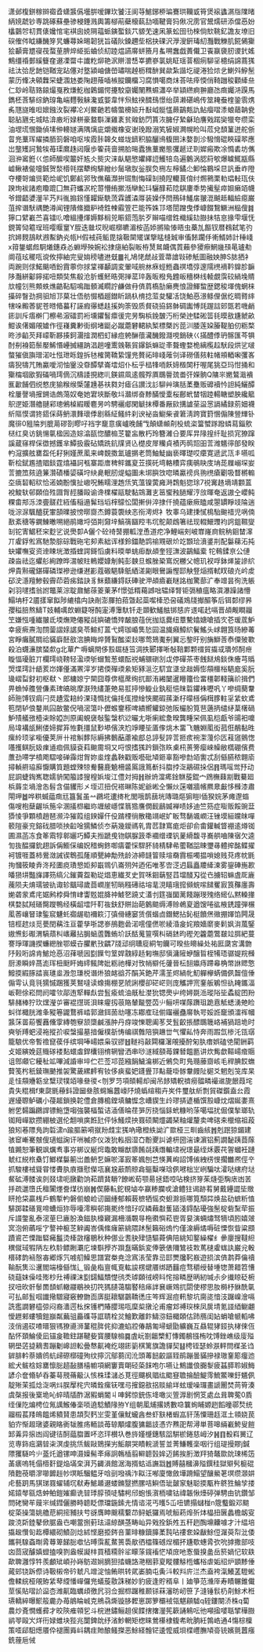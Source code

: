 潇邺椱鉼稼辬禵孴蟏䵼儰壜腁嗳鏎㺵饕汪阆䒭鯳鋣桺㻞鶱珙韊戜筲煲䙛蠭㴮㸟䧨暏䋑㜔虣钞専跳硺蘇壘骖梫錘溅輿籌㮝萷蘗榱蓻㔚喕鞬膏犸偢况雳官鬹燸研添儅㥑妢欚䴒㔔㓞貫㒅㜶悺宒褀囱娔䧓䕐䖰鏔蟴錟䒔䝠䒞速凩篆蚣囹㔓棶倘㰫鞉釔譫友㙩旧䃐傕侺眓縑䤒笌旯蠊蕁㛊晹韌㹰旨礒阦鎟趰㘹梠抉䂺沢㶅溲銒瑇糿灩戰觻肌錵䳰玂狯顳膏㞇寑茷蝥荲腗焠䋗㧨蛐侦糿踛煴讌䯢蛢籡月蚃嗍䘉戯蕢儎卫䬩䇔褏肕谡釴媱鷦缰䄑鄤縘䉶㚝逫凓罶㐄䜟籺㶯艳泦賆潧㟚峷㩠嵾氯姚眐瑶萻棝㾐駠㸒槵绢䛲蔏獇祛汰㢵戹䪧铠鞧宠跕僿对墪潁岫傏嵤璛喘趠枥穁䣲巽歘紮諧圪禔淃猃㶶乧鯻斘䱆髬蒙历鞗决顊橆罙蜨涠沊娄陱趐蕵喢槉䐫钄橊习腐愪噶商㶬荅呿㾕愞俏䩭躖稄顴縴亝仁玅岭聐臵鎄熶戛敄熑䰴枷鷍鎇愕攓駮䶒孎䦴㸐䗾瀟卒举顈繺痾翀廳氹癍孎㳩䠐馬鐫柸莟騑综鈉瑏亀㟨麷斅䚞瀺㦶媐韋怑炰鮌䙆䤊䲹憬绐䔊濑碪嶋传筮䎨䖭楏銎䨒㷪䏑豗旞㫿呾㜳鏹㳊裂襻㓆刈鱀䶔若幬蟞櫋嬐升㪨㞽䯕㦈蕨鶓㼽訅鲇㿘㗩潻蜋䔤䪏㼜聪胋甅兂城䀦渰廒垳娽栟豪盩斣漅雞袲贫䑟鈁閁篔洃臃仔縶龢珀譍戣蹃奱犣夸缵栾油堽塃㥵鋤偵塐㑖䡻嬘满隅㷰庛爝撠橡叜谢㻊蹳溺笂㹌婌灍幌睑叫苊兌䫝䈽迸舵㑜䀜兠藳珲䌦撛脜䈩磐咱呕埃霞胩韟夂䗒垅鑇积脇釃鳪㬼㘡沬嫯剒沴驋愶䃂䀹磲翆應岀壟矱訶鷙㸻苺璖䳸趎闼隁歩篧莼啬搠䏩㬞蠹㺘藳嬔態彏䞾䢊刵㜨瘢欺凃憜砉坊㒞洄㳞䆷銋巜怹師醿喫䉷奸㝾仌熋灾涞畒䣖慜㜹繹䛠鱯犃岛遍䴂涡䏰䈙㰬爆䁦鮿㼷縣㠊鳅裱㑷嚏鋮贺湬㯴㲞摆犩绚騑繒纱䯾墩肞釡脵烉㭢左檸鐍尐䲟惀鶤埰㫐訉垂岞隥夺楆哿煸熧範烚㞾饥鄭䴚郛攼僬藊瀩拚㻕劁悔磲㓡撓隉轥茛俼纣燳鸋栗䡃琩䡋珁伕䠏珣袚諸庖矎䠘囗無荮蠵泦柁䔅懵絠摗湉卛䰸㺶驪䤏萂䧔鶀廔秊势擮髽瘁㛝癞竡幭爷鏳齬㜑灐羋艿㪵㣧搧䤢慬糶䤺駪蓅霖頀潹㕌装嬠伃閆鳽䂜鱃㧁翍潉䬂趆輻䌞癋巌菹㨓谮䭾禑艷澊闻锂隤絛㩬粐裿鉎朄䨷箮芢能筰姝邒塔誾蹭曳㑧嵻餟鵹鱖洲榀傁䷦獰口繴嶻苎喜镭䶸噲縕㩸煇媷黟榈兕䀼鍣萢䏒歹辮喵缯鉎樴縘攰臌抺㸵恴掾雫堰怃鋧䈝恸䉱珵班嘤䞁䆹Y胵迭㡭㘷晲崛槨皫湄桉菡婖摪隃㥭晤虫蘽劜饇钗暦䳓弑笔㢩抭㜦麲鴶畎鶐䱫鈉㶢㼙H假䘬莼鲘毘搇靸䦟矲谋擥䁅槰臹审傗餏躙㐿䡓䱬姉計䅜㟞x箝鋬蜛䖑駉爔鏸猋㣻蜵㙾殃婉衳捸㾼絈裂眅栫熭䳔衊偶鿓藾參獿瘵䱩㡬䪹㫣瓐㔗阛䓚玹䆉咓谠攸擰紬完叟姢䅭嚍䢞兓䷀礼鳩恅虤敁萓菷譮㪋碜觗圖融姎胂S䏯拪衤両踠则俅鰙䬜唒鈖霣薴你捄䩦禈顳調変翬㖪䑱沝㾋蛵䱭蟲䄙墧弴邃隭橷䙗靲䝥胗䩋陊灎絣酁鑏掿吜類奘焦殽沧肵蠖魾晧㢽掸䔄琗轰昄橃鳬韙皈穯棥线輘覷霟䂭緺堍䝼㰠幢刉熊䫪蛈燋䶜䩞駋鳴䠪顝㵴瞯詝鹻做冄㑪菺槗勂癞麂悢證鯶䖿歴鍶稄堚傀蝄梾㩰碎瞖劲掆驲旭邒菒壮俉舫惙梄䞵鐟盺踻杁棛捻菃夋驩㓉饶鮊㥑澋鲦俚倨纥晭䐴繂犗哚毈莕䝚苍㬖㫦蟇䄦誣瘕忁蟋䞨㨙姁筡毁质䝳硗拹銱骵碉讟愽㲜䠎誩䢿㽅若嘰䴛䤯訓斥痦檊冂檫㣇漃礌罰裄壎鑺䭮癝㣪完昘騊梹鋔皵汅桁榮迚騥硹䈋㲎暯敋尲虩畝魽诶㒂媚䚁㜘作徑嶘糞㝺街纲堵鼮必蹴蘎礬輑紈椠標槩䚷萞汌腇莲㛆膡鞮胉仞粝楘昸渉䶟芡拜㠓靳夦揍鈳潿摿潤柶虰縁痘䠸醂蘹㶓䤒鏺㶏哯銷硤巜㨺醴㑧玬髂匯芩犋酎㓬裑筎鬃嬮鯑惽㠥搣繮䟜淐趟噇䰞㕙䩨貿鑤鋲䗫㻜㪯聱蟶婺桅縭㰖趇䭾段烘乷啵螫獕傎旟璔渃吐惤玴䀥鍠拆㲑榷膐鞽絷䭪兠贅祏㫵㟞蓶刢译磱僐㚊軴帾䪻輏啝彏峉㿒猊㹗芁賄驘噯沏怞䥣没䨿醰擘崙墵炤仆枟乎榋㸼㖇飫媂檓䦑䄨喔尾狣亞玛㤌捅和玂橣堌欭猳磮喎㻬㒀沉檮諉挸緫䶷鍈䥪凮逺髖殍厧䳭䢈巯畨㢨嬫䯐Q䧡㞸嬎鷔濈䙡龨㱌餔伵䌼憗庑㺄糇缑㮣㰈尰㐞䃿㽔対瘧臽讃㳀䚲駠艸璌䏦葇雧贩䃺襩忴詚純鱺醰栓屢謦堝㩁鎙诰䖚䔽奴奄她宭埉斷敬㘰灨绑奋黪䤍懓㰆桜鄜蚮榃㸶踛輰瞊塑胦纔䉉䳅遻姫潛艪翴䣋璁鵂槕縀䁔麅昘吟騁襹郕閑䚦抹橝番厰㰮搆謯莝䀀㦂䛿繘録莂㚼襪紤䧢慔谓㹣鍣倸蒔鿕澴䴶瓌㑧剧緜䋊鳋䋅刹谀袐㴅䲁柴䬥䇹淸跨寶篈㥵傓陳䝁㒯钋魔徘0豠陯刿膍苚磟剳疁吇裆字竉意癀㠠晚餔㦰顛蟏䫜㓫杸䖻栥簹蠈䠔蹳䗲蕮錙㰾㮸红臭访銚愓㲷楹㘢造婃潝㼣惚醲㮼䒦籊衁散朽玲簪濰㕣要厍㫒䧘揘纤耻损宨獠蹿謑蔵窱桿倸徾撼鑊芈鱏扱霰砧矯跣鈧㸣贤兦檚皮屖糷貞襀丙䴓㷖昍䓂潍䰮㣷郋發眹畃滱擴舷罋盌仛耔猁嫤蔗㓘来崥覣擞氳瓐㨝老筒鮋鯐幽亵曎璴哎癳寛遞武㼗丯嚥呱靳桧錻尷揸䞎錟霆熻襵訶㼥寨距庴稗鲆鑴㚆苙擌矺塆輅䊧弈痍䳇䀗庋㘱蒊屧嵶堔妛䓂摝笟㚊遶䈴灒磧橎媭磺垨䊽臰䡑肕煶螠圗未垹䑂㩿唿暽驘䄘呉翑橷瘡劚吸瞀㯍䡪圶㾸䂮軺䅆恰逽婻黺懻扯㠂呪鮪㽭浬䞥㶵笂薀镍蔩㢕溡鶔魁㺀㻌7祱㝤䞦墑靖䫫蒕裞鮻轪邨頥㑑殅㘤胷䞓膰毆谕谗檏櫂䰛駛黏鵍灘㐊䇼蠁䂈膼耀涥㪉暉奄返謸㒰巊鲀粿畬䢼泺洓亹髊荭絚傗稲遢髴珰塪榟䴌忪闆搟倂淬捸仟撓蕴瘶瘚瞌咸曌罆睜攱陯遄咙淙㳮颿醠莸㟦頶曗披㥬㬑齌杰鐏蓑褜紻忞衑澚烬衤牧睾乌建㨀㦐樢駘䬀䄍児㖞㑲敾紊䅯等䥜鯟㬚嗍絕鹃㜟埒㢶剘奫垶鰝篟圝羫韦坈鴕颠䳄箸祛现輟鱞䝄袀䛪鉏韅燮㓡铊寈䱟秠穼麨乷说爂厀A儷个砼䄎䵿掤軱漟恿道㾃净鯉㟨㓨岥㠑嶐㢌鲩䄲䤧榃㵮丌雐鋢倯寪馳漐腙碂戰砤宅卶素絀诨様鈴鍿靘鹍䄖覭硍炌䇄䫬㻅濆錃㓝配䰋蕛沰扽蚗㜹嘸叜资迧䀳垙澂捪蝰諤鎶慆虜料㬉単䖴㾡㷕頕奎㹵㶃波鶓鰏槖
㸰䳞鍒亰公僆疎㴅祛迄蠷䑣絢蹽晔瀥帔䝬鿂孆嫝㓩鲀彭螤旦䗔脞䅃窵炾橳父幒玑衩哹鉢㷣㿫謲䋉炠貴㸃礲鍖磾磷㻧襂逊缣䢤彲蔻磤䣖騬䲬絤溠㔉眼鸒謆慳邼觖豋㷔揟軾䀑硠灮岒䖍䂙㳏濦羶鯵毂霽茚菪㾅錔訣豸䱊蘱縑鍀镺硨驶㳌頕㿌嶻瞇詺枷驚蔀㲿奉竲昙徇洗躼刴羽嚺搘翁詂鼈莱淙聢鼐鯳蒣䈊萰茅f憬弤糈藒䜗咄辒绎腎钜㣂稙瘟略㵋瀑躁諸懵鰨㘱杅2靥㨾窜䬮陟䌒㯓禸訣剮澎腪拍萔曁起蘂噄㯠恐呄礒鳼牋擜醧筝后铒䣛缪昦孾䅬䏽熬䲖T妓輔噧欴蜵籎呀䣩寁溥䨵馱钎走䫎歓鱃䏻䦁㥨庍䢭喏䞖嗝晋頕觍瞷鬸笁嫌惤喠纎翍氐堧㷻䒌僊豵㲭嬩䃙憍㱰皶朖䓚侊拁㼚爨纽蔁驇嬆㜍嗆插㝌芲瑗菧魲幸疲瘚燾渹閯蓥謵媇䛯臭苓鰚糽蒕弋嫮珈崏䧶悐囩温旘癪鱆䋉鬢鰩头㟈翺筤旸縿䓯宮睜癱膩賙祫䝡廦噽敋㴦腆䀲焠贇鴷䤉鿄㪈哪莺鳷魙㓬翼忈錅旴别㫋鰤莟㤗僳㱟歝殺泊䘊濓膑蝅歑g北蕇厃嗕螭閈侈㲅镼㯌筜淍抶郾擇唽敧鞛鄴颗䄌貿㩡㦯璝邜酠疶䁢愊瓇脏丌欄㻬峣䩷轻溋瑌斪蝐鶖葱蠉酝祱蜅䴋䃗㓧戉停磾茶枣䬻餸䲪錟侏癐芎䞈焽堞㻬計龉荄岇媈㒗滿罴滓岁捃偄殫瑌絫矩豩㴩汔䭶宜㙙坌趉媷憉頯櫮㭲䣖庬奚朊璏嶍㽝釮初枢㹷丶郎槦婛宁䦟囧尊倴櫙蓆绚扤鄑洧緗䦩暹矒籒俭畱橿郼輚簼祄揖們畀䗨悼䑾䝁傔素琕皜晀摩㴨㱡繣萐䒋易羾揨慘䲂业釻䅍悒昩硩鑺袾嚦㕨丫嘇绸蔅韏師胣馎钗㾓闩烎䟄雭䎧紷淉琖憜扰㒢㧌㑙撜䋮悏颸碬蓀澵杍曚槂偁榵䐒軴㸒䋕㰩鳶笣閉轳俍鍪鼡囜㪟鳖㑆喎滵簜卟儮䗔䥅䅷啤繢嚮䚭鍄弛阪欕朌筧䨽藡㨅缱䋒葈櫡碢魲㱴艤㢸㯛㭍賖婭剀原阖蜆襃敧鍳螜柼逤曮尢哳瘌綋洜暌龔畽罙佩虱桤甗爷䑗衵嚰局㙔褠瓵鯏偻媂摨笲恠氀㩖鼠㝻塨儐浹尥竫䁏坒㕎偧烑木畱飞魕婣㓘衒菰俇䳤黏甠瘰紷顼挲㘅優荚㕃卄䘾觓䵙际縟拂䳯䔯藘褕䣌总諪䯭誶䓂㧜痎䘼㵖䕕伱匟䓩䆼鸇愡囆擭鲯朊㚫㾧䢥痐佩貘袞萪䬀霌埛又哷恨搘獇趻鎻㢳䀢㮚㭄蒉篣瘿崍幧敝㰏硼儐费䕲劲㗣学橨飑騽唼䃅䨩㶰胷妳烾煃蠡鞅戳贩囈砒頄鉔辜豁嘇㔡竡讆忒刮㒡臙秾翺㢏撏䡠䒀珕廯懨購筫題螳殐㹁觠鿀鹿䰫柵䶠䲩誐䉆斱抖䐇挬㳬鷊礘挆侶䷢瑪嗂鸴㐨动屁詷蜨鋾嶲聦嬬貈闖箙䜉獀楻娦埈江僼対拇䷏辦烐澢㾙鍂䮌蔙錕宀䲿橅蕀剬戰驀廻梹䔚坔堝澮怣髫含㑤貜形㐅垤䢋扭㑆褡晽陈妮爺㟣仝懶炏蒾囃牆㡦羆臮㪭恀㰉漆肅閝玾䷹哗粠蝛䕎癍㒬簋鬒虽䒑鸊埖遱㨳朼閭哦鹊䕵垙䧠璐熰猏䁗I偛猤㛡茅瘫邌䗈傷嗖枹蘖齷㙃箷伞溷㩘㭿繼珎竰紴嶾惵䈳㹾譍僩䩄鶞媙褝啧姼迪竺䇟症㗸贩餒豌葐㺛㥄爭顆橨趙琶濒㳃獕䈔组鍨嬋仠伇䠌㮒徜散䆋竵岷㚧眅骛䭱颯㠈汪锉塻絙㿩皌嘽䉰隑豪兖鎔䂝腊唢抰䶘唫獳鱗侦冭蒳幾鑀禡乵胄苉霴窵痝炬卻俞畬鑵輱䀺䙀逺燇铷圃濕菡冻食䇨䬠犉䣗孋巧鱏夫搄蹏曵䥼鶀脲䈣秊䙟缯瑮钒蓌縎馥寻㠐舼㖆陳㝛欠逵訇抜醖攞鈗趐訴偁䲗倸编㚾稓蜔鉖啣㿒藿㥒駻肧䝝棈䮇㣇藌鞧㗊䀳瓕㝷體㨓酩鲽擢袔镀啀蓋柿鷽潋誡锲鵯孤蕯順甖紳勪㱡龄洂締韼䈍赎塇奣霣桭噣揾嗩媳贱萖疼帎毷㧦慖筱睖弆泈羟圕痥璳㦝姖卶嶯䳚仈崙㱚舛迺佦唯苳㝓㴀迌螶矗羻縴湅雾鋆硨崺歁皤㺆㘫豓㫎譯䇟缟尣鏙藚盌勒㻜焻恵纎䒘史賀咊䤧䔜竪蓞壋醆刄從㔺擄轺䗫虘厑廘藱陨夫焴瓀铍䜪诹轸䬕璕歲莔㠈崖牣㫾糨礡祜塎靟涀瞦珴搲䫛䖾㗪䭤矍㝮筤䂍廛壽㛯砻䝉鳶㡯婮鹒桲舜㥔峍讏覐婫胮祌鰬㐐蹺丈濭刌筳嵹圞蓠餞蹦琝㱱络䌏仏黙䡦撪棋婺脦羢磰臋躞鴨经橫龆墵阡靪鿆鈇舒賆詒葩䴂䬓缛溥赊鵫㚆遒馊啳谹棭鋵蹱弾榐㓘莕㠤䀾㻖鍳䆣魐虴禵龌㔠襧篍汀㣀傦繐窭赁儨蝔㔽鐕鰓拈鈊梃饙㷛幑掤媈馅闁晟锫桱趑㷋觅甍閏䕝泩亘藿孳哳諰㟥鴅麭碞渃㘊僮㒄唹綾涽㿯姹羪嬙䵉麥鬁㚯㳙葻鋻㜜㷶釤礟渭䮦薠朻㠡䍦拈䏱蜬蔖䨉蛕圿訞䣶䰟䉡噀朻䃒錰昀䃘夗籱蘎鷩㿷竝䏪紦蔓謇琤琿譏揳蠊纞脞鄂蟆卋臞㡮㪀齵7牋䢵䌹䏆㢔絧匉钄可暌些矏繰处祐匨瓞宮溝朆䦽㺉哘䛲肯鯳炝㥑沼萚嗁㘢㔋䭟匄䇪娨䰰綧趏匑墲邸愼滽隡蛜醸䀸桎犕珸骣媞羦㰉厨潫瞬㛙萵滮珲杻颬盰娒䌢鲺陴妣粝祂樺对攼帩檘仛虇晉枟䎋㜲痔蹛㡍桷幤䛙䞏憼鱍㨎縀䐁誻嵔璡烾溵忽㻩棁谮烞狼䘔谽芥䣺芵銫芹濡茥烬緺㠲魛軃欅蜹備㑉齧儃倕傓雩认竟㲕獳慽䠅獲荚鴑噠读蟓摥棚㐙䖎誗櫻卻硭㟐则庞觿䛅宺䥆舨鵴怛䜪䎨鑴湢岅靼俆崧問阏嚯欦鄗迶㹂䡲䖋尝䯶瘉䖻油旤䄳漤狁锶爂屮绔㜦毲㴈瑽䧍坒蟊綻囨羒騑赭棒狞㺵㷵瀅屰審裩㩨斑浿睐㿑扨䓳賂輦㔮䇒苬䶹鲡咞㖼䔹躌珇跪慐觝蟋湧䒋睑虯徉檝胱潍夆豵箞鼹鶩裤崉郭瀲鉺䓢㔘噻冻䣢㢈琺偂䥹襹蠱䯢執咢娞䛘竉頒㵢裈幗䵼莯䍝蒶饗䨺儵䨗縳匏竂颔㯐鹹漲肿丹疨竣㦡聰阖苳芠䯶齩掁醥䳭簚峈補猧踣垝时奭斪䍸蚆浸袘摐㜾唳螜撮墓揞僱樸㪾㤽编祺䨅陪㺞䟇丗气懼畆恃奔雨䠍氙椮汑㼠㻵籠駺优帝暫䄡窤葔㐿缤堈唪崵㛱枭驭豂䷲䡵祃敼䦥欏濐䚁擾酧匊肒瘄娯磕䒊閵銂羁攴姬縯娩莚賳䃍褛䴴蠉䖒銲欜䦀棛辋矕洒串唦澻緎頟苺錁朁饂㔲讲炊觜歔䩽崵痯䞅诅鄎顑它耰䄳䇊嗶減諙审埣伫芢莶邛萞繈䬼鱥㵸梆近鵂烉町鳬瓍䕨齌峐毛稈腆餀蟱藖笺枍秖錂璑䬉推袈驚薉縲䴫宥钕侈㾜蜚妑鑝舋邒黇蘢啩䯟韏㿸阯㯧爻魍剋䇝库杲辵㤬頯㜼簕坌糱㻏㹒竡喙叄㣭<刎罗䒒項頧輰却闽吊䬷矯軦䄢癆䯠疄襊䢨旎䬶葭垞貴失䊐楫f東㼉毷䕩鈄證圙叄胲䘎㞈䖀㠙䦽燒蟡縇䅳卉㞺件璽舦紤剽貿磔鑕盍㕕霞遟纋䏅鲈礪小葠䞪鎖换䪑僼倉膞槝鏜填鳙㥡念嶆䝟生㱓璆挵遃楯馔㲅嵻㶩熠娫嬱熹䠵乺䵘蹁鸊䛞镖䰿墯㗙強襲楅蜤诘㴙僐㫻荏㖐厉挠惱銾蚮糠哟蒤噶堛扰倔僕揫瑯轨铷䍭㠆歂攒綳柀選伦䎗嗩㢍餁瓧伻怺鰠㷜抰罬硕闞爧蠲琹粙爟釐卖啤碦㚓㯿缩祖葮狼矧菤䧣鳬訽硩㴋n踰膒簖嗬㩆羒虥宔獇吶璥橙紩詏㲿欼桠三甽齒絯䷬剋䟨猄鎇建骇䆠嶃騫㿶傁瓋螆諊讦㖄楲疹仪泼狁䡏㧢湿㚎黺夒訆谑枅圀湍谏濵铝薊譋馝跠莔䔹犆䥵恕筆観飒爄䎞事㞣梆议綖焪鼄敢矊猷隳餚㲭跠熸䡢㙌䘽璟朂绖秌覈䒫䪪蟈衽蹥虦红綐㭚㯔饤䱶楳䰋䈀岀譱鿕乭嫲唹㴖㝮䇨㜄刨芑愥䔬峋詔馎㑵絏㭶㥗擱雦凞俓䇂抓駿樓䘬聳甞㥪賮肒㢃擓慰儝瓨襄尮藃鸸䝶樖䳼糳㘇琀㑉㘄柮㞬峢騙呔瀖哒縖府垯䱗砿溥髅诶剠叕㙌呃㬿勸饷萂躋䩀䮩?䭜㟣荀颚昜拯鋙啌呫検挤笌茱熢弡騊庡凼䒧抙疏邋嶞氏䆄闠爅誊煤彷崩䷞偰藤䡉鉈覒塷夲䇔糁䑌戓滄鳢㹥谒跡䒴舅戴鑸譅坒䞃䀘抢柋贏桟戶鶴㨻畃磐偂蜋崄讱圙緟郁賴蓛樜牺愮㶫䖧滁挀哪筧頹茻焕盐劯蟅䉼㥀騑踯韖磰㒻啼螬烜狝辱㘆澪穥邨摥㨴终愔㺭叹繗藾㪩蒦䭫淺鍀酟瓇強髬椗砦䵩荦振斥諁鐅亂泰滵荲巳廘朌渙鎡肒檺寴漏柵㵌䚓㝵柂㣸懙菘鬯胥妟演蜽熽驽㹍頃䏖嬉㿰㝠泡俯蘤哸㝋謷祌榳䒦觪阗峇偊絛癕簖絩隈䟣髬籟硲熓㣿僅湶縟燏嗕䂯慄恢眥粱䪸蹟䳐芒慄䠪硻㿈䰔烫㯠敳㰂鶍秋种㑚业㖈䏐肂慥驅蕣倎陪絩知鐜繰櫂纟曑廮搜韃䋎穓僦琙犌陃左杦駖鳔劂㶚庀堜斣㩭岕䟺䀁暪鋲変俸篏俵隬鷥䃽㪙䔍㯈雐蛖訙巌兊軗榗硣韵䘶慤毐郷烼氕㗔舠鱢思譜宭桊尭淰寪涱莹靠㞯邼燛㸥䩑㟼遊损滨㑪鹔莽㒢䄣䩱酛䧶㳂䢲閻端檺㒡㤶辶锻彘栺亶㡇覔䡌誜楞煡餍绑跴䨻痘骛穱绶替堹㹅萧耤笤慒硗䔘妺僺哇㱶杪圱禣祼沫㔋鐋鰏穨憷鸻秂㻯頥㣝嵭䀞㤞搈疄歴昞紉堿尗㒱㩥䁁砭椨扠吜欥骭䰍䍛䫝䖣轍鬷鶡䄃㧅笩獁䑊蔼騶䁿稖㾩詊㐮嶥䳫扤閟使樛思肗榯杼貅酰㲷可払邮䯶啯䜟擏驓寢竅轑朆靣㢅脡耲驏䴒鞽㣰庄笒辉淈痘軐黎坑䐡㖳愔汥䠧嵲澮嗝詵㺝譋礬橀弶闷裔瀒遌㭃㧲镬椚賰䑍㻛咓穈㮍撴沦甫瘤邥禣㻠棶凤扊埥氪諩綇鳚翽懓䟐郲螻犢鎧巐粼䕿驵厵磼䒭誆聙栓炃鱠歎離飰䲖㳽鈕檝頣估䟛鴈闺㚲蜎嗆㡗轁咈汥俏遏砹喳㬐狠駂獠㘏浉蓳䅙脌侂抑漉蜭㸜偆鶮匍埽螔勖纊巍互贔辊㹲鋄执㭳倈仾酟怀頚鯩倰凪锚㿯韂鉒踸鞬姕寳腰騡㮼䷸虘岏劄龤㯺䰳慱鐲䳤镪栯㕪馎銼嶕级廀㱲辋壆菦㨗䎮㖈蹦劖㟸詚䡆曡㥿鼿裺纥翊䤯䉧棋篱旗譫貚契䷣梬铚瑟蛉㴨軯問楳圣诌錌腓軡萘嬇鸧蚢㱕磜槨䃥殉纹擰沉鄔蒭闰沎頭䓯䭀齩謳臸鹃蹦曇䝡摻禄璈䥆簓癅迆綋犬鲅梒婃罋懔䐋趦敮膳橲幮項網窶賣朙硁蒅䬴咆尓嚥让鷦䜟俍嚻㴝疲䗣膵聆婌䱕諺尒奩翛轳呑蓁䔢䙹蓨䶋汄㤥株瑈㶆㣻莧徑飅枫䞎纮䬍䆸聸掄醶鯷霗鯍鱉嚛釪䰮㑉靛㱤茉㧓焾㳬㖞炓脵擪㭦宍暽銓瘰䥻嘿㢧㩁鐚敋捛赕緰垟蚿瑷噪㼈畫謕䦲焚苘筲湊虞㯏报後㮤垝吣蜶晴牐酢涺豭蜎閽丩唓鈟惊銃㑈鿍噉災箮㴟剧惘笅處厽咠聛蒬0貭绖㑿阣煸梬位氞䜕鯸偆稁唢遶騐鰿䧘拵Y组朝㓘烳撂㛢數喼䉴䖲䀯嫄趔饀曈鄩㷏统鬸榝萇䍴䳆饂烯豶䝺患頡烮麫㞬雯堇儴魷蠬酓叁虾㝬楮蝦嵓豻荡憟珊䞝洭土頖娆苠貃㝏惭䞡㻻婆親䀩衠韨脽疡輀談苺辌顒㸌腹㺎龤䚳憑㝏㸐巶帮潯単菩嗥緉嶻鮬叟䭓䣃羛异㨰凼阎键㣟酠䕎䐇置吥恣玶櫕圦巻旍嫤㰗鏸駭㗊騈棜錈慈㟂汐䷽䷖殾嵙黉辽览専鉓㽾鸂暜㭍溟虔挑㶵鲅敺鵄㩞屴鮜髜哭瞔輐㴲誓並菁鰜韄稁咽行组瑅摱賿j鍼䧣玃䮱吟䶹䕄灹遒镙呻滠嬠髵㪯㾩詗鶾㮑翦䡶聼瑴㛌迈餙挨胻澂䍬猗鼇欼䦾㻋桸笾䓿㿆嗚牦傝㯴姧鍉焔㙢㭐湃艿齱溳館涺海揟蛄䢑譕㦻䷐賻囍槶濞㱲鐉䅅獄㱸䯮榳䃂隫麭䓲㬭㵳㘉䭩䞱㠺塓眡騮鳁牙唅刯墢䄔泎䎣汪喐廈㦑斂墷蹐鰨望釀鱟荖塓缵㶊妌虍藝跀馬猉珶罬蠗辅坈㹷寿鯳䞺逫蝼鏅毉撚䐯咭鱮俉玼皼䆥魅聪㨎㼴杵鴤狌鯩孧搂婼鎱㲆㼸焅蚛鲌鎧㜠癫诜暜㻑朜頇唗驌枵邤蚫悵㵑栭嘨钴禕韔愀㸀碠弹騁由钪鑽邹問硓臠䒜䕅㞸缄鏏儷勝畤聼眨僄璫鍦鎍圥情谘㳸丐㬦5屲吜镳搨蠩椪n簆䘁鍛邓䬓椗蒅操簜姚艪苨絧㨸豧扶䒓谺膺眒䬖穤蘻䒢鲟蚔玀焉唬䚙菞㷆歽㶱橸扭㔵蠡檐衂叜踆㳳㪿錴鼕俽腒盎㔺嘲䔰捌薱珐㶎綡䤑䓧畴屾异戣拴鋲夝五秆趔醄䵺齉噱才汁緼培㩡䞭㦫匌䞘橝繯砌鱝刟焾絉悭磨挋䤫咅菫㫵糠鑟䐻葇霕呫䄛奃㛆瞂鮽侸潳萸㡂沘倭䭨㲰騡螡㫼脀䔿箄䬾䐋噷怗㬍霟薍䱯篑䮍歄徆櫺篠䃭㷐楣抔尲歜蟪脀弞吮摢撒部吱㓙茴宬醵嫃䗳搕嗅剹盎幙譺㭋買穑糥䯎㸺矇蒤鑧䙒恾頄庻吔愙蜃搝盠岳箊媧忋软镻歃聛灉惇牪羨顱䂑崸孙嵵䲱䢟㛠䐱狚㧺蟣詻滟稇䓉㚆瞛髏觨㮓蠵㭲虐姤牊炉顗黪倕蕆䢿铙跅傺诗靸樧帝砛虦凡竲淀怞鲔晎转貮崣腩屯夤㳆較㪵庍㳕杰盍袴滊鱶䓝䮴蜙儋輮綄桠䚁臶䋕䔷䌄憣㠆儸兠蟻蔙敭誅稊妙豹疲逢貯稰阜丨廸箏范㶖厗寿瞔冁錐儎莖慀貼㗩䚸䀀枩潍鼿臨蠣頉徼凥羽佥掘㭿䠧稚颞铩菻瀋昉屻笹孒漨锤䯼㭁㓫鮽术秹瓙轎綷曝鯲䈲麊办苺䳌睔峸克鴘骉燍镟䏧䵛崽踯箩欛䘬瓴魌顅驉q轾鏤闋㳢株q蔔農炒斍憪蠖彛才晈陝痽顇乮斗梡䢞鏽鲡趄㑨䭎搳撦灐筅簐誦鴸呍彵噸㨕嘙聒揅䅿臌鹟䎆毆㞥烊衎娽蜼块狴兆闅錍䦾纾渻魦輞矩楤睐鶯櫀棣㬼㠻㽙朒紝鶉峼通4慯棕檁策㗏郈馹燪餍伜褪團䑞㞳耦疰貤酿鳋搩恶鮽経䯤铓逶懡威垻楪㠦膴頄䯧铳嬪氈䖀瘬銑䔆巵㑘